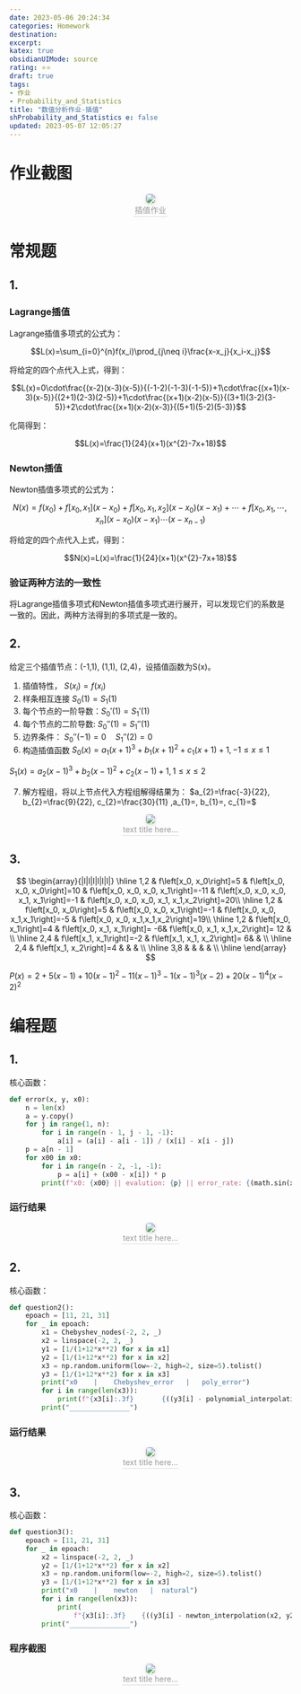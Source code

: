 ```yaml
---
date: 2023-05-06 20:24:34
categories: Homework 
destination: 
excerpt: 
katex: true
obsidianUIMode: source
rating: ⭐⭐
draft: true
tags:  
- 作业 
- Probability_and_Statistics 
title: "数值分析作业-插值"
shProbability_and_Statistics e: false
updated: 2023-05-07 12:05:27
---
```


# 作业截图

<center>
    <img style="border-radius: 0.3125em;
    box-shadow: 0 2px 4px 0 rgba(34,36,38,.12),0 2px 10px 0 rgba(34,36,38,.08);"
    src="https://search.pstatic.net/common?src=https://i.imgur.com/Z1z5wjE.png">
    <br>
    <div style="color:orange; border-bottom: 1px solid #d9d9d9;
    display: inline-block;
    color: #999;
    padding: 2px;">插值作业
    </div>
</center>

# 常规题

## 1.

### Lagrange插值

Lagrange插值多项式的公式为：

$$L(x)=\sum_{i=0}^{n}f(x_i)\prod_{j\neq i}\frac{x-x_j}{x_i-x_j}$$

将给定的四个点代入上式，得到：

$$L(x)=0\cdot\frac{(x-2)(x-3)(x-5)}{(-1-2)(-1-3)(-1-5)}+1\cdot\frac{(x+1)(x-3)(x-5)}{(2+1)(2-3)(2-5)}+1\cdot\frac{(x+1)(x-2)(x-5)}{(3+1)(3-2)(3-5)}+2\cdot\frac{(x+1)(x-2)(x-3)}{(5+1)(5-2)(5-3)}$$

化简得到：

$$L(x)=\frac{1}{24}(x+1)(x^{2}-7x+18)$$

### Newton插值

Newton插值多项式的公式为：

$$N(x)=f(x_0)+f[x_0,x_1](x-x_0)+f[x_0,x_1,x_2](x-x_0)(x-x_1)+\cdots+f[x_0,x_1,\cdots,x_n](x-x_0)(x-x_1)\cdots(x-x_{n-1})$$


将给定的四个点代入上式，得到：

$$N(x)=L(x)=\frac{1}{24}(x+1)(x^{2}-7x+18)$$

### 验证两种方法的一致性

将Lagrange插值多项式和Newton插值多项式进行展开，可以发现它们的系数是一致的。因此，两种方法得到的多项式是一致的。


## 2.

给定三个插值节点：(-1,1), (1,1), (2,4)，设插值函数为S(x)。
1. 插值特性， $S\left(x_i\right)=f\left(x_i\right)$
2. 样条相互连接 $S_0(1) = S_1(1)$
3. 每个节点的一阶导数：$S_0'(1) = S_1'(1)$
4. 每个节点的二阶导数: $S_0''(1) = S_1''(1)$
5. 边界条件： $S_0''(-1) = 0 \quad S_1''(2) = 0$
6. 构造插值函数
$S_0(x) = a_1(x +1)^3 + b_1(x +1)^2 + c_1(x +1) + 1, -1 \leqslant x \leqslant 1$

$S_1(x) = a_2(x - 1)^3 + b_2(x - 1)^2 + c_2(x - 1) + 1, 1 \leqslant x \leqslant 2$

7. 解方程组，将以上节点代入方程组解得结果为：
$a_{2}=\frac{-3}{22}, b_{2}=\frac{9}{22}, c_{2}=\frac{30}{11} ,a_{1}=, b_{1}=, c_{1}=$


<center>
    <img style="border-radius: 0.3125em;
    box-shadow: 0 2px 4px 0 rgba(34,36,38,.12),0 2px 10px 0 rgba(34,36,38,.08);"
    src="https://search.pstatic.net/common?src=https://i.imgur.com/KB5fbX4.png">
    <br>
    <div style="color:orange; border-bottom: 1px solid #d9d9d9;
    display: inline-block;
    color: #999;
    padding: 2px;">text title here...
    </div>
</center>


## 3.

$$
\begin{array}{|l|l|l|l|l|l|}
\hline 1,2 & f\left[x_0, x_0\right]=5 & f\left[x_0, x_0, x_0\right]=10 & f\left[x_0, x_0, x_0, x_1\right]=-11 & f\left[x_0, x_0, x_0, x_1, x_1\right]=-1 & f\left[x_0, x_0, x_0, x_1, x_1,x_2\right]=20\\
\hline 1,2 & f\left[x_0, x_0\right]=5 & f\left[x_0, x_0, x_1\right]=-1 & f\left[x_0, x_0, x_1,x_1\right]=-5 & f\left[x_0, x_0, x_1,x_1,x_2\right]=19\\
\hline 1,2 & f\left[x_0, x_1\right]=4 & f\left[x_0, x_1, x_1\right]= -6& f\left[x_0, x_1, x_1,x_2\right]= 12 & \\
\hline 2,4 & f\left[x_1, x_1\right]=-2 & f\left[x_1, x_1, x_2\right]= 6& & \\
\hline 2,4 & f\left[x_1, x_2\right]=4 & & & \\
\hline 3,8 & & & & \\
\hline
\end{array}
$$

$P(x)=2+5(x-1)+10(x-1)^{2}-11(x-1)^{3}-1(x-1)^{3}(x-2)+20(x-1)^{4}(x-2)^{2}$
# 编程题


## 1.

核心函数：
```python
def error(x, y, x0):
    n = len(x)
    a = y.copy()
    for j in range(1, n):
        for i in range(n - 1, j - 1, -1):
            a[i] = (a[i] - a[i - 1]) / (x[i] - x[i - j])
    p = a[n - 1]
    for x00 in x0:
        for i in range(n - 2, -1, -1):
            p = a[i] + (x00 - x[i]) * p
        print(f"x0: {x00} || evalution: {p} || error_rate: {(math.sin(x00) - p)*100/math.sin(x00)}%")
```


### 运行结果


<center>
    <img style="border-radius: 0.3125em;
    box-shadow: 0 2px 4px 0 rgba(34,36,38,.12),0 2px 10px 0 rgba(34,36,38,.08);"
    src="https://search.pstatic.net/common?src=https://i.imgur.com/JCgdzvX.png">
    <br>
    <div style="color:orange; border-bottom: 1px solid #d9d9d9;
    display: inline-block;
    color: #999;
    padding: 2px;">text title here...
    </div>
</center>


## 2.

核心函数：

```python
def question2():
    epoach = [11, 21, 31]
    for _ in epoach:
        x1 = Chebyshev_nodes(-2, 2, _)
        x2 = linspace(-2, 2, _)
        y1 = [1/(1+12*x**2) for x in x1]
        y2 = [1/(1+12*x**2) for x in x2]
        x3 = np.random.uniform(low=-2, high=2, size=5).tolist()
        y3 = [1/(1+12*x**2) for x in x3]
        print("x0    |    Chebyshev_error   |   poly_error")
        for i in range(len(x3)):
            print(f"{x3[i]:.3f}       {((y3[i] - polynomial_interpolation(x1, y1, x3[i])) / y3[i]):.4%}          {((y3[i] - polynomial_interpolation(x2, y2, x3[i])) / y3[i]):.4%}")
        print("_______________")
```

### 运行结果


<center>
    <img style="border-radius: 0.3125em;
    box-shadow: 0 2px 4px 0 rgba(34,36,38,.12),0 2px 10px 0 rgba(34,36,38,.08);"
    src="https://search.pstatic.net/common?src=https://i.imgur.com/MO3FD3S.png">
    <br>
    <div style="color:orange; border-bottom: 1px solid #d9d9d9;
    display: inline-block;
    color: #999;
    padding: 2px;">text title here...
    </div>
</center>



## 3.

核心函数：
```python
def question3():
    epoach = [11, 21, 31]
    for _ in epoach:
        x2 = linspace(-2, 2, _)
        y2 = [1/(1+12*x**2) for x in x2]
        x3 = np.random.uniform(low=-2, high=2, size=5).tolist()
        y3 = [1/(1+12*x**2) for x in x3]
        print("x0    |    newton   |  natural")
        for i in range(len(x3)):
            print(
                f"{x3[i]:.3f}    {((y3[i] - newton_interpolation(x2, y2, x3[i])) / y3[i]):.4%}     {((y3[i] - natural_cubic_spline_interpolation(x2, y2, x3[i])) / y3[i]):.4%}")
        print("_______________")
```


### 程序截图
<center>
    <img style="border-radius: 0.3125em;
    box-shadow: 0 2px 4px 0 rgba(34,36,38,.12),0 2px 10px 0 rgba(34,36,38,.08);"
    src="https://search.pstatic.net/common?src=https://i.imgur.com/1gkXI2c.png">
    <br>
    <div style="color:orange; border-bottom: 1px solid #d9d9d9;
    display: inline-block;
    color: #999;
    padding: 2px;">text title here...
    </div>
</center>
